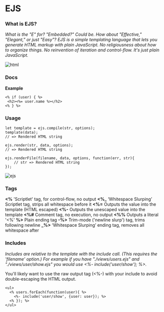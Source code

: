 # EJS 

### What is EJS?
_What is the "E" for? "Embedded?" Could be. How about "Effective," "Elegant," or just "Easy"? EJS is a simple templating language that lets you generate HTML markup with plain JavaScript. No religiousness about how to organize things. No reinvention of iteration and control-flow. It's just plain JavaScript._

![html](https://www.tutomena.com/static/9057d03a46e7cb23b1bc026fcd30db21/9522a/ejs-templating.jpg)


 ### Docs

 **Example**
 ```
 <% if (user) { %>
  <h2><%= user.name %></h2>
 <% } %>
```

### Usage

```
let template = ejs.compile(str, options);
template(data);
// => Rendered HTML string

ejs.render(str, data, options);
// => Rendered HTML string

ejs.renderFile(filename, data, options, function(err, str){
    // str => Rendered HTML string
}); 

``` 
![ejs](https://miro.medium.com/max/3144/1*gnkTUgkWeTgvRX12sv8F1A.png)

### Tags

**<%** 'Scriptlet' tag, for control-flow, no output
**<%_** ‘Whitespace Slurping’ Scriptlet tag, strips all whitespace before it
**<%=** Outputs the value into the template (HTML escaped)
**<%-** Outputs the unescaped value into the template
**<%#** Comment tag, no execution, no output
**<%%** Outputs a literal '<%'
**%>** Plain ending tag
**-%>** Trim-mode ('newline slurp') tag, trims following newline
**_%>** ‘Whitespace Slurping’ ending tag, removes all whitespace after 

 ### Includes

_Includes are relative to the template with the include call. (This requires the 'filename' option.) For example if you have "./views/users.ejs" and "./views/user/show.ejs" you would use <%- include('user/show'); %>._

You'll likely want to use the raw output tag (<%-) with your include to avoid double-escaping the HTML output.

```
<ul>
  <% users.forEach(function(user){ %>
    <%- include('user/show', {user: user}); %>
  <% }); %>
</ul>
```


